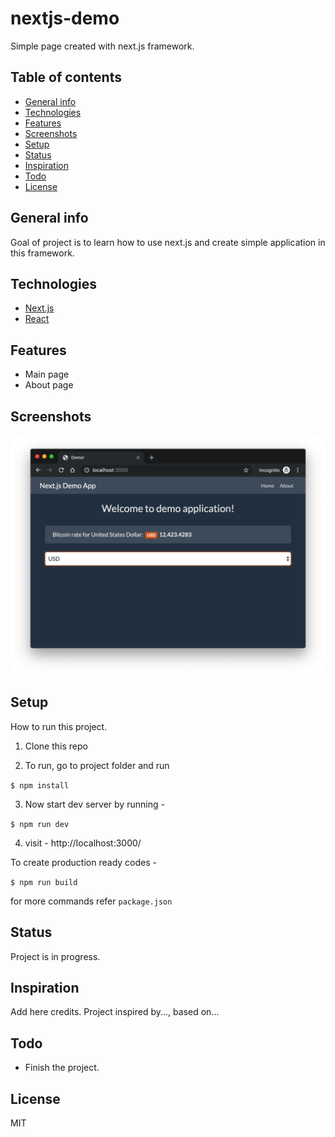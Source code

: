 # nextjs-demo
Simple page created with next.js framework.

## Table of contents
* [General info](#general-info)
* [Technologies](#technologies)
* [Features](#features)
* [Screenshots](#screenshots)
* [Setup](#setup)
* [Status](#status)
* [Inspiration](#inspiration)
* [Todo](#todo)
* [License](#license)

## General info
Goal of project is to learn how to use next.js and create simple application in this framework.

## Technologies
* [Next.js](https://nextjs.org/)
* [React](https://reactjs.org/)

## Features
* Main page
* About page

## Screenshots
![Example screenshot](./doc/screen1.png)

## Setup
How to run this project.

1. Clone this repo

2. To run, go to project folder and run

`$ npm install`

3. Now start dev server by running -

`$ npm run dev`

4. visit - http://localhost:3000/

To create production ready codes -

`$ npm run build`

for more commands refer `package.json`


## Status
Project is in progress.

## Inspiration
Add here credits. Project inspired by..., based on...

## Todo
* Finish the project.

## License
MIT
